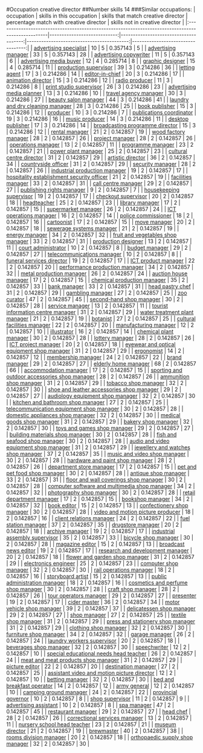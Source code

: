 #Occupation creative director
##Number skills 14
###Similar occupations:
| occupation                                                                                        |   skills in this occupation |   skills that match creative director |   percentage match with creative director |   skills not in creative director |
|:--------------------------------------------------------------------------------------------------|----------------------------:|--------------------------------------:|------------------------------------------:|----------------------------------:|
| [advertising specialist](advertising_specialist.md)                                               |                          10 |                                     5 |                                  0.357143 |                                 5 |
| [advertising manager](advertising_manager.md)                                                     |                          33 |                                     5 |                                  0.357143 |                                28 |
| [advertising copywriter](advertising_copywriter.md)                                               |                          11 |                                     5 |                                  0.357143 |                                 6 |
| [advertising media buyer](advertising_media_buyer.md)                                             |                          12 |                                     4 |                                  0.285714 |                                 8 |
| [graphic designer](graphic_designer.md)                                                           |                          15 |                                     4 |                                  0.285714 |                                11 |
| [production supervisor](production_supervisor.md)                                                 |                          39 |                                     3 |                                  0.214286 |                                36 |
| [letting agent](letting_agent.md)                                                                 |                          17 |                                     3 |                                  0.214286 |                                14 |
| [editor-in-chief](editor-in-chief.md)                                                             |                          20 |                                     3 |                                  0.214286 |                                17 |
| [animation director](animation_director.md)                                                       |                          15 |                                     3 |                                  0.214286 |                                12 |
| [radio producer](radio_producer.md)                                                               |                          11 |                                     3 |                                  0.214286 |                                 8 |
| [print studio supervisor](print_studio_supervisor.md)                                             |                          26 |                                     3 |                                  0.214286 |                                23 |
| [advertising media planner](advertising_media_planner.md)                                         |                          13 |                                     3 |                                  0.214286 |                                10 |
| [travel agency manager](travel_agency_manager.md)                                                 |                          30 |                                     3 |                                  0.214286 |                                27 |
| [beauty salon manager](beauty_salon_manager.md)                                                   |                          44 |                                     3 |                                  0.214286 |                                41 |
| [laundry and dry cleaning manager](laundry_and_dry_cleaning_manager.md)                           |                          28 |                                     3 |                                  0.214286 |                                25 |
| [book publisher](book_publisher.md)                                                               |                          15 |                                     3 |                                  0.214286 |                                12 |
| [producer](producer.md)                                                                           |                          10 |                                     3 |                                  0.214286 |                                 7 |
| [publications coordinator](publications_coordinator.md)                                           |                          19 |                                     3 |                                  0.214286 |                                16 |
| [music producer](music_producer.md)                                                               |                          14 |                                     3 |                                  0.214286 |                                11 |
| [desktop publisher](desktop_publisher.md)                                                         |                          17 |                                     3 |                                  0.214286 |                                14 |
| [broadcasting programme director](broadcasting_programme_director.md)                             |                          15 |                                     3 |                                  0.214286 |                                12 |
| [rental manager](rental_manager.md)                                                               |                          21 |                                     2 |                                  0.142857 |                                19 |
| [wood factory manager](wood_factory_manager.md)                                                   |                          28 |                                     2 |                                  0.142857 |                                26 |
| [project manager](project_manager.md)                                                             |                          28 |                                     2 |                                  0.142857 |                                26 |
| [operations manager](operations_manager.md)                                                       |                          13 |                                     2 |                                  0.142857 |                                11 |
| [programme manager](programme_manager.md)                                                         |                          23 |                                     2 |                                  0.142857 |                                21 |
| [power plant manager](power_plant_manager.md)                                                     |                          25 |                                     2 |                                  0.142857 |                                23 |
| [cultural centre director](cultural_centre_director.md)                                           |                          31 |                                     2 |                                  0.142857 |                                29 |
| [artistic director](artistic_director.md)                                                         |                          36 |                                     2 |                                  0.142857 |                                34 |
| [countryside officer](countryside_officer.md)                                                     |                          31 |                                     2 |                                  0.142857 |                                29 |
| [security manager](security_manager.md)                                                           |                          28 |                                     2 |                                  0.142857 |                                26 |
| [industrial production manager](industrial_production_manager.md)                                 |                          19 |                                     2 |                                  0.142857 |                                17 |
| [hospitality establishment security officer](hospitality_establishment_security_officer.md)       |                          21 |                                     2 |                                  0.142857 |                                19 |
| [facilities manager](facilities_manager.md)                                                       |                          33 |                                     2 |                                  0.142857 |                                31 |
| [call centre manager](call_centre_manager.md)                                                     |                          29 |                                     2 |                                  0.142857 |                                27 |
| [publishing rights manager](publishing_rights_manager.md)                                         |                           9 |                                     2 |                                  0.142857 |                                 7 |
| [housekeeping supervisor](housekeeping_supervisor.md)                                             |                          19 |                                     2 |                                  0.142857 |                                17 |
| [checkout supervisor](checkout_supervisor.md)                                                     |                          20 |                                     2 |                                  0.142857 |                                18 |
| [headteacher](headteacher.md)                                                                     |                          25 |                                     2 |                                  0.142857 |                                23 |
| [library manager](library_manager.md)                                                             |                          17 |                                     2 |                                  0.142857 |                                15 |
| [supermarket manager](supermarket_manager.md)                                                     |                          26 |                                     2 |                                  0.142857 |                                24 |
| [ICT operations manager](ICT_operations_manager.md)                                               |                          16 |                                     2 |                                  0.142857 |                                14 |
| [police commissioner](police_commissioner.md)                                                     |                          18 |                                     2 |                                  0.142857 |                                16 |
| [cartoonist](cartoonist.md)                                                                       |                          17 |                                     2 |                                  0.142857 |                                15 |
| [move manager](move_manager.md)                                                                   |                          20 |                                     2 |                                  0.142857 |                                18 |
| [sewerage systems manager](sewerage_systems_manager.md)                                           |                          21 |                                     2 |                                  0.142857 |                                19 |
| [energy manager](energy_manager.md)                                                               |                          34 |                                     2 |                                  0.142857 |                                32 |
| [fruit and vegetables shop manager](fruit_and_vegetables_shop_manager.md)                         |                          33 |                                     2 |                                  0.142857 |                                31 |
| [production designer](production_designer.md)                                                     |                          13 |                                     2 |                                  0.142857 |                                11 |
| [court administrator](court_administrator.md)                                                     |                          10 |                                     2 |                                  0.142857 |                                 8 |
| [budget manager](budget_manager.md)                                                               |                          29 |                                     2 |                                  0.142857 |                                27 |
| [telecommunications manager](telecommunications_manager.md)                                       |                          10 |                                     2 |                                  0.142857 |                                 8 |
| [funeral services director](funeral_services_director.md)                                         |                          19 |                                     2 |                                  0.142857 |                                17 |
| [ICT product manager](ICT_product_manager.md)                                                     |                          22 |                                     2 |                                  0.142857 |                                20 |
| [performance production manager](performance_production_manager.md)                               |                          34 |                                     2 |                                  0.142857 |                                32 |
| [metal production manager](metal_production_manager.md)                                           |                          26 |                                     2 |                                  0.142857 |                                24 |
| [auction house manager](auction_house_manager.md)                                                 |                          17 |                                     2 |                                  0.142857 |                                15 |
| [chemical production manager](chemical_production_manager.md)                                     |                          35 |                                     2 |                                  0.142857 |                                33 |
| [bank manager](bank_manager.md)                                                                   |                          33 |                                     2 |                                  0.142857 |                                31 |
| [head pastry chef](head_pastry_chef.md)                                                           |                          31 |                                     2 |                                  0.142857 |                                29 |
| [gambling manager](gambling_manager.md)                                                           |                          27 |                                     2 |                                  0.142857 |                                25 |
| [zoo curator](zoo_curator.md)                                                                     |                          47 |                                     2 |                                  0.142857 |                                45 |
| [second-hand shop manager](second-hand_shop_manager.md)                                           |                          30 |                                     2 |                                  0.142857 |                                28 |
| [service manager](service_manager.md)                                                             |                          13 |                                     2 |                                  0.142857 |                                11 |
| [tourist information centre manager](tourist_information_centre_manager.md)                       |                          31 |                                     2 |                                  0.142857 |                                29 |
| [water treatment plant manager](water_treatment_plant_manager.md)                                 |                          21 |                                     2 |                                  0.142857 |                                19 |
| [botanist](botanist.md)                                                                           |                          27 |                                     2 |                                  0.142857 |                                25 |
| [cultural facilities manager](cultural_facilities_manager.md)                                     |                          22 |                                     2 |                                  0.142857 |                                20 |
| [manufacturing manager](manufacturing_manager.md)                                                 |                          12 |                                     2 |                                  0.142857 |                                10 |
| [illustrator](illustrator.md)                                                                     |                          16 |                                     2 |                                  0.142857 |                                14 |
| [chemical plant manager](chemical_plant_manager.md)                                               |                          30 |                                     2 |                                  0.142857 |                                28 |
| [lottery manager](lottery_manager.md)                                                             |                          28 |                                     2 |                                  0.142857 |                                26 |
| [ICT project manager](ICT_project_manager.md)                                                     |                          20 |                                     2 |                                  0.142857 |                                18 |
| [eyewear and optical equipment shop manager](eyewear_and_optical_equipment_shop_manager.md)       |                          31 |                                     2 |                                  0.142857 |                                29 |
| [ergonomist](ergonomist.md)                                                                       |                          14 |                                     2 |                                  0.142857 |                                12 |
| [membership manager](membership_manager.md)                                                       |                          24 |                                     2 |                                  0.142857 |                                22 |
| [brand manager](brand_manager.md)                                                                 |                          29 |                                     2 |                                  0.142857 |                                27 |
| [elderly home manager](elderly_home_manager.md)                                                   |                          68 |                                     2 |                                  0.142857 |                                66 |
| [accommodation manager](accommodation_manager.md)                                                 |                          17 |                                     2 |                                  0.142857 |                                15 |
| [sporting and outdoor accessories shop manager](sporting_and_outdoor_accessories_shop_manager.md) |                          28 |                                     2 |                                  0.142857 |                                26 |
| [ammunition shop manager](ammunition_shop_manager.md)                                             |                          31 |                                     2 |                                  0.142857 |                                29 |
| [tobacco shop manager](tobacco_shop_manager.md)                                                   |                          32 |                                     2 |                                  0.142857 |                                30 |
| [shoe and leather accessories shop manager](shoe_and_leather_accessories_shop_manager.md)         |                          29 |                                     2 |                                  0.142857 |                                27 |
| [audiology equipment shop manager](audiology_equipment_shop_manager.md)                           |                          32 |                                     2 |                                  0.142857 |                                30 |
| [kitchen and bathroom shop manager](kitchen_and_bathroom_shop_manager.md)                         |                          27 |                                     2 |                                  0.142857 |                                25 |
| [telecommunication equipment shop manager](telecommunication_equipment_shop_manager.md)           |                          30 |                                     2 |                                  0.142857 |                                28 |
| [domestic appliances shop manager](domestic_appliances_shop_manager.md)                           |                          32 |                                     2 |                                  0.142857 |                                30 |
| [medical goods shop manager](medical_goods_shop_manager.md)                                       |                          31 |                                     2 |                                  0.142857 |                                29 |
| [bakery shop manager](bakery_shop_manager.md)                                                     |                          32 |                                     2 |                                  0.142857 |                                30 |
| [toys and games shop manager](toys_and_games_shop_manager.md)                                     |                          29 |                                     2 |                                  0.142857 |                                27 |
| [building materials shop manager](building_materials_shop_manager.md)                             |                          30 |                                     2 |                                  0.142857 |                                28 |
| [fish and seafood shop manager](fish_and_seafood_shop_manager.md)                                 |                          30 |                                     2 |                                  0.142857 |                                28 |
| [audio and video equipment shop manager](audio_and_video_equipment_shop_manager.md)               |                          31 |                                     2 |                                  0.142857 |                                29 |
| [jewellery and watches shop manager](jewellery_and_watches_shop_manager.md)                       |                          37 |                                     2 |                                  0.142857 |                                35 |
| [music and video shop manager](music_and_video_shop_manager.md)                                   |                          30 |                                     2 |                                  0.142857 |                                28 |
| [hardware and paint shop manager](hardware_and_paint_shop_manager.md)                             |                          28 |                                     2 |                                  0.142857 |                                26 |
| [department store manager](department_store_manager.md)                                           |                          17 |                                     2 |                                  0.142857 |                                15 |
| [pet and pet food shop manager](pet_and_pet_food_shop_manager.md)                                 |                          30 |                                     2 |                                  0.142857 |                                28 |
| [antique shop manager](antique_shop_manager.md)                                                   |                          33 |                                     2 |                                  0.142857 |                                31 |
| [floor and wall coverings shop manager](floor_and_wall_coverings_shop_manager.md)                 |                          30 |                                     2 |                                  0.142857 |                                28 |
| [computer software and multimedia shop manager](computer_software_and_multimedia_shop_manager.md) |                          34 |                                     2 |                                  0.142857 |                                32 |
| [photography shop manager](photography_shop_manager.md)                                           |                          30 |                                     2 |                                  0.142857 |                                28 |
| [retail department manager](retail_department_manager.md)                                         |                          17 |                                     2 |                                  0.142857 |                                15 |
| [bookshop manager](bookshop_manager.md)                                                           |                          34 |                                     2 |                                  0.142857 |                                32 |
| [book editor](book_editor.md)                                                                     |                          15 |                                     2 |                                  0.142857 |                                13 |
| [confectionery shop manager](confectionery_shop_manager.md)                                       |                          30 |                                     2 |                                  0.142857 |                                28 |
| [video and motion picture producer](video_and_motion_picture_producer.md)                         |                          18 |                                     2 |                                  0.142857 |                                16 |
| [client relations manager](client_relations_manager.md)                                           |                          24 |                                     2 |                                  0.142857 |                                22 |
| [fuel station manager](fuel_station_manager.md)                                                   |                          37 |                                     2 |                                  0.142857 |                                35 |
| [drugstore manager](drugstore_manager.md)                                                         |                          20 |                                     2 |                                  0.142857 |                                18 |
| [archive manager](archive_manager.md)                                                             |                          19 |                                     2 |                                  0.142857 |                                17 |
| [industrial assembly supervisor](industrial_assembly_supervisor.md)                               |                          35 |                                     2 |                                  0.142857 |                                33 |
| [bicycle shop manager](bicycle_shop_manager.md)                                                   |                          30 |                                     2 |                                  0.142857 |                                28 |
| [magazine editor](magazine_editor.md)                                                             |                          15 |                                     2 |                                  0.142857 |                                13 |
| [broadcast news editor](broadcast_news_editor.md)                                                 |                          19 |                                     2 |                                  0.142857 |                                17 |
| [research and development manager](research_and_development_manager.md)                           |                          20 |                                     2 |                                  0.142857 |                                18 |
| [flower and garden shop manager](flower_and_garden_shop_manager.md)                               |                          31 |                                     2 |                                  0.142857 |                                29 |
| [electronics engineer](electronics_engineer.md)                                                   |                          25 |                                     2 |                                  0.142857 |                                23 |
| [computer shop manager](computer_shop_manager.md)                                                 |                          32 |                                     2 |                                  0.142857 |                                30 |
| [rail operations manager](rail_operations_manager.md)                                             |                          18 |                                     2 |                                  0.142857 |                                16 |
| [storyboard artist](storyboard_artist.md)                                                         |                          15 |                                     2 |                                  0.142857 |                                13 |
| [public administration manager](public_administration_manager.md)                                 |                          18 |                                     2 |                                  0.142857 |                                16 |
| [cosmetics and perfume shop manager](cosmetics_and_perfume_shop_manager.md)                       |                          30 |                                     2 |                                  0.142857 |                                28 |
| [craft shop manager](craft_shop_manager.md)                                                       |                          28 |                                     2 |                                  0.142857 |                                26 |
| [tour operators manager](tour_operators_manager.md)                                               |                          29 |                                     2 |                                  0.142857 |                                27 |
| [presenter](presenter.md)                                                                         |                          19 |                                     2 |                                  0.142857 |                                17 |
| [cider master](cider_master.md)                                                                   |                          36 |                                     2 |                                  0.142857 |                                34 |
| [motor vehicle shop manager](motor_vehicle_shop_manager.md)                                       |                          39 |                                     2 |                                  0.142857 |                                37 |
| [delicatessen shop manager](delicatessen_shop_manager.md)                                         |                          29 |                                     2 |                                  0.142857 |                                27 |
| [shop manager](shop_manager.md)                                                                   |                          27 |                                     2 |                                  0.142857 |                                25 |
| [textile shop manager](textile_shop_manager.md)                                                   |                          31 |                                     2 |                                  0.142857 |                                29 |
| [press and stationery shop manager](press_and_stationery_shop_manager.md)                         |                          31 |                                     2 |                                  0.142857 |                                29 |
| [clothing shop manager](clothing_shop_manager.md)                                                 |                          32 |                                     2 |                                  0.142857 |                                30 |
| [furniture shop manager](furniture_shop_manager.md)                                               |                          34 |                                     2 |                                  0.142857 |                                32 |
| [garage manager](garage_manager.md)                                                               |                          26 |                                     2 |                                  0.142857 |                                24 |
| [laundry workers supervisor](laundry_workers_supervisor.md)                                       |                          20 |                                     2 |                                  0.142857 |                                18 |
| [beverages shop manager](beverages_shop_manager.md)                                               |                          32 |                                     2 |                                  0.142857 |                                30 |
| [speechwriter](speechwriter.md)                                                                   |                          12 |                                     2 |                                  0.142857 |                                10 |
| [special educational needs head teacher](special_educational_needs_head_teacher.md)               |                          26 |                                     2 |                                  0.142857 |                                24 |
| [meat and meat products shop manager](meat_and_meat_products_shop_manager.md)                     |                          31 |                                     2 |                                  0.142857 |                                29 |
| [picture editor](picture_editor.md)                                                               |                          22 |                                     2 |                                  0.142857 |                                20 |
| [destination manager](destination_manager.md)                                                     |                          27 |                                     2 |                                  0.142857 |                                25 |
| [assistant video and motion picture director](assistant_video_and_motion_picture_director.md)     |                          12 |                                     2 |                                  0.142857 |                                10 |
| [betting manager](betting_manager.md)                                                             |                          32 |                                     2 |                                  0.142857 |                                30 |
| [bed and breakfast operator](bed_and_breakfast_operator.md)                                       |                          14 |                                     2 |                                  0.142857 |                                12 |
| [army general](army_general.md)                                                                   |                          12 |                                     2 |                                  0.142857 |                                10 |
| [camping ground manager](camping_ground_manager.md)                                               |                          24 |                                     2 |                                  0.142857 |                                22 |
| [provincial governor](provincial_governor.md)                                                     |                          10 |                                     2 |                                  0.142857 |                                 8 |
| [shop supervisor](shop_supervisor.md)                                                             |                          11 |                                     2 |                                  0.142857 |                                 9 |
| [advertising assistant](advertising_assistant.md)                                                 |                          10 |                                     2 |                                  0.142857 |                                 8 |
| [spa manager](spa_manager.md)                                                                     |                          47 |                                     2 |                                  0.142857 |                                45 |
| [restaurant manager](restaurant_manager.md)                                                       |                          29 |                                     2 |                                  0.142857 |                                27 |
| [head chef](head_chef.md)                                                                         |                          28 |                                     2 |                                  0.142857 |                                26 |
| [correctional services manager](correctional_services_manager.md)                                 |                          13 |                                     2 |                                  0.142857 |                                11 |
| [nursery school head teacher](nursery_school_head_teacher.md)                                     |                          23 |                                     2 |                                  0.142857 |                                21 |
| [museum director](museum_director.md)                                                             |                          21 |                                     2 |                                  0.142857 |                                19 |
| [brewmaster](brewmaster.md)                                                                       |                          40 |                                     2 |                                  0.142857 |                                38 |
| [rooms division manager](rooms_division_manager.md)                                               |                          20 |                                     2 |                                  0.142857 |                                18 |
| [orthopaedic supply shop manager](orthopaedic_supply_shop_manager.md)                             |                          32 |                                     2 |                                  0.142857 |                                30 |
